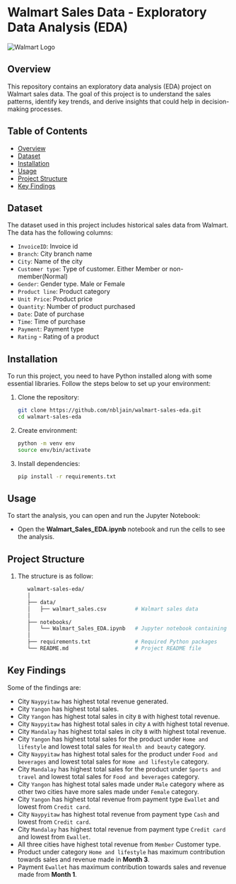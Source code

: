 # Walmart Sales Data - Exploratory Data Analysis (EDA)

![Walmart Logo](https://upload.wikimedia.org/wikipedia/commons/thumb/c/ca/Walmart_logo.svg/1200px-Walmart_logo.svg.png)

## Overview

This repository contains an exploratory data analysis (EDA) project on Walmart sales data. The goal of this project is to understand the sales patterns, identify key trends, and derive insights that could help in decision-making processes.

## Table of Contents

- [Overview](#overview)
- [Dataset](#dataset)
- [Installation](#installation)
- [Usage](#usage)
- [Project Structure](#project-structure)
- [Key Findings](#key-findings)

## Dataset

The dataset used in this project includes historical sales data from Walmart. The data has the following columns:

- `InvoiceID`: Invoice id
- `Branch`: City branch name
- `City`: Name of the city
- `Customer type`: Type of customer. Either Member or non-member(Normal)
- `Gender`: Gender type. Male or Female
- `Product line`: Product category
- `Unit Price`: Product price
- `Quantity`: Number of product purchased
- `Date`: Date of purchase
- `Time`: Time of purchase
- `Payment`: Payment type
- `Rating` - Rating of a product

## Installation

To run this project, you need to have Python installed along with some essential libraries. Follow the steps below to set up your environment:

1. Clone the repository:
   ```sh
   git clone https://github.com/nbljain/walmart-sales-eda.git
   cd walmart-sales-eda

2. Create environment:
   ```sh
   python -m venv env
   source env/bin/activate

3. Install dependencies:
   ```sh
   pip install -r requirements.txt

## Usage

To start the analysis, you can open and run the Jupyter Notebook:

- Open the **Walmart_Sales_EDA.ipynb** notebook and run the cells to see the analysis.

## Project Structure

1. The structure is as follow:
      ```sh
         walmart-sales-eda/
         │
         ├── data/
         │   ├── walmart_sales.csv         # Walmart sales data
         │
         ├── notebooks/
         │   └── Walmart_Sales_EDA.ipynb   # Jupyter notebook containing the EDA
         │
         ├── requirements.txt              # Required Python packages                     
         └── README.md                     # Project README file

## Key Findings

Some of the findings are:

- City `Naypyitaw` has highest total revenue generated.
- City `Yangon` has highest total sales.
- City `Yangon` has highest total sales in city `B` with highest total revenue.
- City `Naypyitaw` has highest total sales in city `A` with highest total revenue.
- City `Mandalay` has highest total sales in city `B` with highest total revenue.
- City `Yangon` has highest total sales for the product under `Home and lifestyle` and lowest total sales for `Health and beauty` category.
- City `Naypyitaw` has highest total sales for the product under `Food and beverages` and lowest total sales for `Home and lifestyle` category.
- City `Mandalay` has highest total sales for the product under `Sports and travel` and lowest total sales for `Food and beverages` category.
- City `Yangon` has highest total sales made under `Male` category where as other two cities have more sales made under `Female` category.
- City `Yangon` has highest total revenue from payment type `Ewallet` and lowest from `Credit card`.
- City `Naypyitaw` has highest total revenue from payment type `Cash` and lowest from `Credit card`.
- City `Mandalay` has highest total revenue from payment type `Credit card` and lowest from `Ewallet`.
- All three cities have highest total revenue from `Member` Customer type.
- Product under category `Home and lifestyle` has maximum contribution towards sales and revenue made in **Month 3**.
- Payment `Ewallet` has maximum contribution towards sales and revenue made from **Month 1**.
